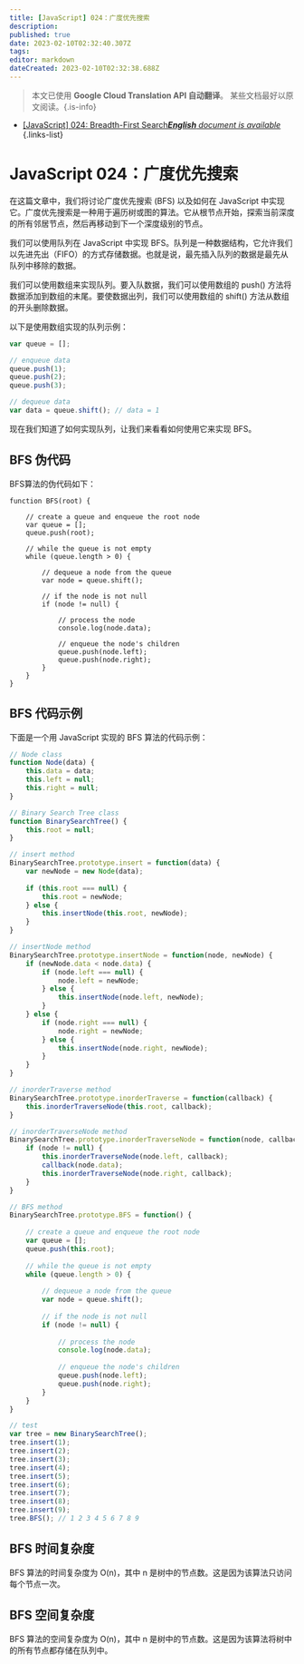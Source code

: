 ```yaml
---
title: [JavaScript] 024：广度优先搜索
description: 
published: true
date: 2023-02-10T02:32:40.307Z
tags: 
editor: markdown
dateCreated: 2023-02-10T02:32:38.688Z
---
```


> 本文已使用 **Google Cloud Translation API 自动翻译**。
某些文档最好以原文阅读。{.is-info}



- [[JavaScript] 024: Breadth-First Search***English** document is available*](/en/Knowledge-base/Algorithm/javascript-024-breadth-first-search)
{.links-list}


# JavaScript 024：广度优先搜索

在这篇文章中，我们将讨论广度优先搜索 (BFS) 以及如何在 JavaScript 中实现它。广度优先搜索是一种用于遍历树或图的算法。它从根节点开始，探索当前深度的所有邻居节点，然后再移动到下一个深度级别的节点。

我们可以使用队列在 JavaScript 中实现 BFS。队列是一种数据结构，它允许我们以先进先出（FIFO）的方式存储数据。也就是说，最先插入队列的数据是最先从队列中移除的数据。

我们可以使用数组来实现队列。要入队数据，我们可以使用数组的 push() 方法将数据添加到数组的末尾。要使数据出列，我们可以使用数组的 shift() 方法从数组的开头删除数据。

以下是使用数组实现的队列示例：

```javascript
var queue = [];

// enqueue data
queue.push(1);
queue.push(2);
queue.push(3);

// dequeue data
var data = queue.shift(); // data = 1
```

现在我们知道了如何实现队列，让我们来看看如何使用它来实现 BFS。

## BFS 伪代码

BFS算法的伪代码如下：

```
function BFS(root) {
    
    // create a queue and enqueue the root node
    var queue = [];
    queue.push(root);
    
    // while the queue is not empty
    while (queue.length > 0) {
        
        // dequeue a node from the queue
        var node = queue.shift();
        
        // if the node is not null
        if (node != null) {
            
            // process the node
            console.log(node.data);
            
            // enqueue the node's children
            queue.push(node.left);
            queue.push(node.right);
        }
    }
}
```

## BFS 代码示例

下面是一个用 JavaScript 实现的 BFS 算法的代码示例：

```javascript
// Node class
function Node(data) {
    this.data = data;
    this.left = null;
    this.right = null;
}

// Binary Search Tree class
function BinarySearchTree() {
    this.root = null;
}

// insert method
BinarySearchTree.prototype.insert = function(data) {
    var newNode = new Node(data);
    
    if (this.root === null) {
        this.root = newNode;
    } else {
        this.insertNode(this.root, newNode);
    }
}

// insertNode method
BinarySearchTree.prototype.insertNode = function(node, newNode) {
    if (newNode.data < node.data) {
        if (node.left === null) {
            node.left = newNode;
        } else {
            this.insertNode(node.left, newNode);
        }
    } else {
        if (node.right === null) {
            node.right = newNode;
        } else {
            this.insertNode(node.right, newNode);
        }
    }
}

// inorderTraverse method
BinarySearchTree.prototype.inorderTraverse = function(callback) {
    this.inorderTraverseNode(this.root, callback);
}

// inorderTraverseNode method
BinarySearchTree.prototype.inorderTraverseNode = function(node, callback) {
    if (node != null) {
        this.inorderTraverseNode(node.left, callback);
        callback(node.data);
        this.inorderTraverseNode(node.right, callback);
    }
}

// BFS method
BinarySearchTree.prototype.BFS = function() {
    
    // create a queue and enqueue the root node
    var queue = [];
    queue.push(this.root);
    
    // while the queue is not empty
    while (queue.length > 0) {
        
        // dequeue a node from the queue
        var node = queue.shift();
        
        // if the node is not null
        if (node != null) {
            
            // process the node
            console.log(node.data);
            
            // enqueue the node's children
            queue.push(node.left);
            queue.push(node.right);
        }
    }
}

// test
var tree = new BinarySearchTree();
tree.insert(1);
tree.insert(2);
tree.insert(3);
tree.insert(4);
tree.insert(5);
tree.insert(6);
tree.insert(7);
tree.insert(8);
tree.insert(9);
tree.BFS(); // 1 2 3 4 5 6 7 8 9
```

## BFS 时间复杂度

BFS 算法的时间复杂度为 O(n)，其中 n 是树中的节点数。这是因为该算法只访问每个节点一次。

## BFS 空间复杂度

BFS 算法的空间复杂度为 O(n)，其中 n 是树中的节点数。这是因为该算法将树中的所有节点都存储在队列中。